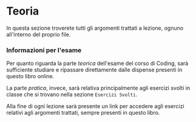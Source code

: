 # Teoria

In questa sezione troverete tutti gli argomenti trattati a lezione, ognuno all'interno del proprio file. 

### Informazioni per l'esame

Per quanto riguarda la parte *teorica* dell'esame del corso di Coding, sarà sufficiente studiare e ripassare direttamente
dalle dispense presenti in questo libro online. 

La parte *pratica*, invece, sarà relativa principalmente agli esercizi svolti in classe che si trovano nella sezione `Esercizi Svolti`.

Alla fine di ogni lezione sarà presente un link per accedere agli esercizi relativi agli argomenti trattati, sempre presenti in questo libro.

